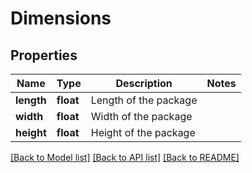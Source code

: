 # Dimensions

## Properties
Name | Type | Description | Notes
------------ | ------------- | ------------- | -------------
**length** | **float** | Length of the package | 
**width** | **float** | Width of the package | 
**height** | **float** | Height of the package | 

[[Back to Model list]](../README.md#documentation-for-models) [[Back to API list]](../README.md#documentation-for-api-endpoints) [[Back to README]](../README.md)

